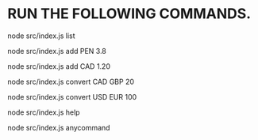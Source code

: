 # RUN THE FOLLOWING COMMANDS.

node src/index.js list

node src/index.js add PEN 3.8

node src/index.js add CAD 1.20

node src/index.js convert CAD GBP 20

node src/index.js convert USD EUR 100

node src/index.js help

node src/index.js anycommand

